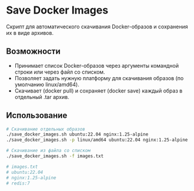 # Save Docker Images
Скрипт для автоматического скачивания Docker-образов и сохранения их в виде архивов.

## Возможности
- Принимает список Docker-образов через аргументы командной строки или через файл со списком.
- Позволяет задать нужную платформу для скачивания образов (по умолчанию linux/amd64).
- Скачивает (docker pull) и сохраняет (docker save) каждый образ в отдельный .tar архив.

## Использование
```bash
# Скачивание отдельных образов
./save_docker_images.sh ubuntu:22.04 nginx:1.25-alpine
./save_docker_images.sh -p linux/amd64 ubuntu:22.04 nginx:1.25-alpine
```

```bash
# Скачивание из файла со списком
./save_docker_images.sh -f images.txt

# images.txt
# ubuntu:22.04
# nginx:1.25-alpine
# redis:7
```